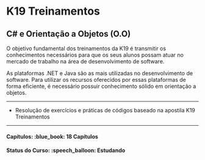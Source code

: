<h1>K19 Treinamentos</h1>
<h2>C# e Orientação a Objetos (O.O)</h2>

<p>
O objetivo fundamental dos treinamentos da K19 é transmitir os conhecimentos necessários para
que os seus alunos possam atuar no mercado de trabalho na área de desenvolvimento de software.

<br>

As plataformas .NET e Java são as mais utilizadas no desenvolvimento de software. Para utilizar
os recursos oferecidos por essas plataformas de forma eficiente, é necessário possuir conhecimento
sólido em orientação a objetos.

<hr>

<ul>
  <li>Resolução de exercícios e práticas de códigos baseado na apostila K19 Treinamentos</li>
</ul>

</p>

<hr>

<h4><b>Capítulos:</b> :blue_book: 18 Capítulos</h4>
<h4><b>Status do Curso:</b> :speech_balloon: Estudando</h4>
